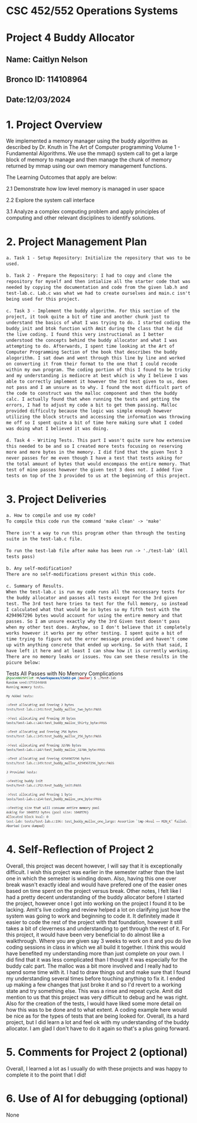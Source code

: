 # CSC 452/552 Operations Systems
# Project 4 Buddy Allocator
## Name: Caitlyn Nelson
## Bronco ID: 114108964
## Date:12/03/2024

# 1. Project Overview

We implemented a memory manager using the buddy algorithm as described by Dr. Knuth in The Art of Computer programming Volume 1 - Fundamental Algorithms. We use the mmap() system call to get a large block of memory to manage and then manage the chunk of memory returned by mmap using our own memory management functions.

The Learning Outcomes that apply are below:

2.1 Demonstrate how low level memory is managed in user space

2.2 Explore the system call interface

3.1 Analyze a complex computing problem and apply principles of computing and other relevant disciplines to identify solutions.

# 2. Project Management Plan
    a. Task 1 - Setup Repository: Initialize the repository that was to be used.

    b. Task 2 - Prepare the Repository: I had to copy and clone the repository for myself and then intialize all the starter code that was needed by copying the documentation and code from the given lab.h and test-lab.c. Lab.c was what we had to create ourselves and main.c isn't being used for this project.

    c. Task 3 - Implement the buddy algorithm. For this section of the project, it took quite a bit of time and another chunk just to understand the basics of what I was trying to do. I started coding the buddy_init and btok function with Amit during the class that he did the live coding. I found this very instructional as I better understood the concepts behind the buddy allocator and what I was attempting to do. Afterwards, I spent time looking at the Art of Computer Programming Section of the book that describes the buddy alogorithm. I sat down and went through this line by line and worked on converting it from their format to the one that I could recode within my own program. The coding portion of this I found to be tricky and my understanding is mediocre at best which is why I believe I was able to correctly implement it however the 3rd test given to us, does not pass and I am unsure as to why. I found the most difficult part of the code to construct was the malloc component and then the buddy calc. I actually found that when running the tests and getting the errors, I had to adjust my code a bit to get them passing. Malloc provided difficulty because the logic was simple enough however utilizing the block structs and accessing the information was throwing me off so I spent quite a bit of time here making sure what I coded was doing what I believed it was doing. 

    d. Task 4 - Writing Tests. This part I wasn't quite sure how extensive this needed to be and so I created more tests focusing on reserving more and more bytes in the memory. I did find that the given Test 3 never passes for me even though I have a test that tests asking for the total amount of bytes that would encompass the entire memory. That test of mine passes however the given test 3 does not. I added five tests on top of the 3 provided to us at the beginning of this project. 

# 3. Project Deliveries
    a. How to compile and use my code?
    To compile this code run the command 'make clean' -> 'make'

    There isn't a way to run this program other than through the testing suite in the test-lab.c file.

    To run the test-lab file after make has been run -> './test-lab' (All tests pass)

    b. Any self-modification?
    There are no self-modifications present within this code.

    c. Summary of Results.
    When the test-lab.c is run my code runs all the neccessary tests for the buddy allocator and passes all tests except for the 3rd given test. The 3rd test here tries to test for the full memory, so instead I calculated what that would be in bytes so my fifth test with the 4294967296 bytes would account for using the entire memory and that passes. So I am unsure exactly why the 3rd Given test doesn't pass when my other test does. Anyhow, so I don't believe that it completely works however it works per my other testing. I spent quite a bit of time trying to figure out the error message provided and haven't come up with anything concrete that ended up working. So with that said, I have left it here and at least I can show how it is currently working. There are no memory leaks or issues. You can see these results in the picure below:
Tests All Passes with No Memory Complications
![Tests Pass](OSP4.png)
    

# 4. Self-Reflection of Project 2
Overall, this project was decent however, I will say that it is exceptionally difficult. I wish this project was earlier in the semester rather than the last one in which the semester is winding down. Also, having this one over break wasn't exactly ideal and would have prefered one of the easier ones based on time spent on the project versus break. Other notes, I felt like I had a pretty decent understanding of the buddy allocator before I started the project, however once I got into working on the project I found it to be lacking. Amit's live coding and review helped a lot on clarifying just how the system was going to work and beginning to code it. It definitely made it easier to code the rest of the project with that foundation, however it still takes a bit of cleverness and understanding to get through the rest of it. For this project, it would have been very beneficial to do almost like a walkthrough. Where you are given say 3 weeks to work on it and you do live coding sessions in class in which we all build it together. I think this would have benefited my understanding more than just complete on your own. I did find that it was less complicated than I thought it was especially for the buddy calc part. The malloc was a bit more involved and I really had to spend some time with it. I had to draw things out and make sure that I found my understanding several times before touching anything to fix it. I ended up making a few changes that just broke it and so I'd revert to a working state and try something else. This was a rinse and repeat cycle. Amit did mention to us that this project was very difficult to debug and he was right. Also for the creation of the tests, I would have liked some more detail on how this was to be done and to what extent. A coding example here would be nice as for the types of tests that are being looked for. Overall, its a hard project, but I did learn a lot and feel ok with my understanding of the buddy allocator. I am glad I don't have to do it again so that's a plus going forward.

# 5. Comments for Project 2 (optional)
Overall, I learned a lot as I usually do with these projects and was happy to complete it to the point that I did! 

# 6. Use of AI for debugging (optional)
None